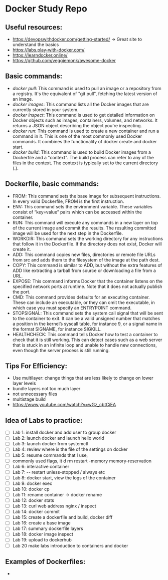 # Docker Study Repo
## Useful resources:
- https://devopswithdocker.com/getting-started/ -> Great site to understand the basics
- https://labs.play-with-docker.com/
- https://learndocker.online/
- https://github.com/veggiemonk/awesome-docker


## Basic commands:
- *docker pull*: This command is used to pull an image or a repository from a registry. It's the equivalent of "git pull", fetching the latest version of an image.
- *docker images*: This command lists all the Docker images that are currently stored in your system.
- *docker inspect*: This command is used to get detailed information on Docker objects such as images, containers, volumes, and networks. It returns a JSON object describing the object you're inspecting.
- *docker run*: This command is used to create a new container and run a command in it. This is one of the most commonly used Docker commands. It combines the functionality of docker create and docker start.
- *docker build*: This command is used to build Docker images from a Dockerfile and a "context". The build process can refer to any of the files in the context. The context is typically set to the current directory (.).

## Dockerfile, basic commands:
- FROM: This command sets the base image for subsequent instructions. In every valid Dockerfile, FROM is the first instruction.
- ENV: This command sets the environment variable. These variables consist of “key=value” pairs which can be accessed within the container.
- RUN: This command will execute any commands in a new layer on top of the current image and commit the results. The resulting committed image will be used for the next step in the Dockerfile.
- WORKDIR: This command sets the working directory for any instructions that follow it in the Dockerfile. If the directory does not exist, Docker will create it.
- ADD: This command copies new files, directories or remote file URLs from src and adds them to the filesystem of the image at the path dest.
- COPY: This command is similar to ADD, but without the extra features of ADD like extracting a tarball from source or downloading a file from a URL.
- EXPOSE: This command informs Docker that the container listens on the specified network ports at runtime. Note that it does not actually publish the port.
- CMD: This command provides defaults for an executing container. These can include an executable, or they can omit the executable, in which case you must specify an ENTRYPOINT command.
- STOPSIGNAL: This command sets the system call signal that will be sent to the container to exit. It can be a valid unsigned number that matches a position in the kernel’s syscall table, for instance 9, or a signal name in the format SIGNAME, for instance SIGKILL.
- HEALTHCHECK: This command tells Docker how to test a container to check that it is still working. This can detect cases such as a web server that is stuck in an infinite loop and unable to handle new connections, even though the server process is still running.

## Tips For Efficiency:
- Use multilayer: change things that are less likely to change on lower layer levels
- bundle layers not too much layer
- not unnecessary files
- multistage build 
- https://www.youtube.com/watch?v=wGz_cbtCiEA

## Idea of Labs to practice:
- [ ] Lab 1: install docker and add user to group docker
- [ ] Lab 2: launch docker and launch hello world
- [ ] Lab 3: launch docker from systemctl
- [ ] Lab 4: review where is the file of the settings on docker
- [ ] Lab 5: resume commands that I use, 
- [ ] commonly used flags, it d rm restart -memory memory-reservation
- [ ] Lab 6: interactive container
- [ ] Lab 7: -- restart unless-stopped / always etc
- [ ] Lab 8: docker start, view the logs of the container
- [ ] Lab 9: docker exec
- [ ] Lab 10: docker cp
- [ ] Lab 11: rename container -> docker rename
- [ ] Lab 12: docker stats
- [ ] Lab 13: curl web address nginx / inspect
- [ ] Lab 14: docker commit 
- [ ] Lab 15: create a dockerfile and build, docker diff
- [ ] Lab 16: create a base image
- [ ] Lab 17: summary dockerfile layers
- [ ] Lab 18: docker image inspect
- [ ] Lab 19: upload to dockerhub
- [ ] Lab 20 make labs introduction to containers and docker

## Examples of Dockerfiles:
- 